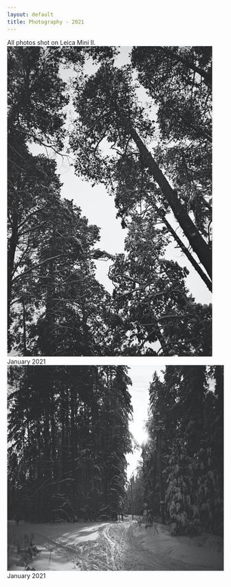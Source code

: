 ```yaml
---
layout: default
title: Photography - 2021
---
```


<div class="kirs-photo-preface">All photos shot on Leica Mini II.</div>

<div class="kirs-photo-item">
  <img src="/assets/photography/2021/000021650029.jpg" width="477" height="720"/>
  <div class="caption">January 2021</div>
</div>

<div class="kirs-photo-item">
  <img src="/assets/photography/2021/000021650032.jpg" width="720" height="477"/>
  <div class="caption">January 2021</div>
</div>
